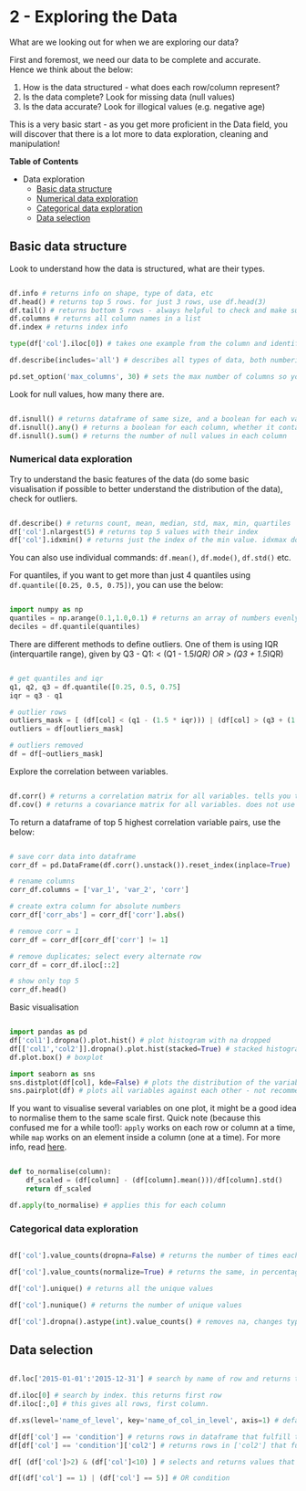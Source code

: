 
# 2 - Exploring the Data

What are we looking out for when we are exploring our data?

First and foremost, we need our data to be complete and accurate. <br>
Hence we think about the below:<br>
1) How is the data structured - what does each row/column represent?<br>
2) Is the data complete? Look for missing data (null values)<br>
3) Is the data accurate? Look for illogical values (e.g. negative age)<br>

This is a very basic start - as you get more proficient in the Data field, you will discover that there is a lot more to data exploration, cleaning and manipulation!


__Table of Contents__
 * Data exploration
    - [Basic data structure](#structure)
    - [Numerical data exploration](#numerical)
    - [Categorical data exploration](#categorical)
    - [Data selection](#selection)

<a id="structure"></a> 
## Basic data structure

Look to understand how the data is structured, what are their types.

```python

df.info # returns info on shape, type of data, etc
df.head() # returns top 5 rows. for just 3 rows, use df.head(3)
df.tail() # returns bottom 5 rows - always helpful to check and make sure you don't have a 'total' row below!
df.columns # returns all column names in a list
df.index # returns index info

type(df['col'].iloc[0]) # takes one example from the column and identifies type of object in the column

df.describe(includes='all') # describes all types of data, both numberical and categorical

pd.set_option('max_columns', 30) # sets the max number of columns so you can see all of them

```

Look for null values, how many there are.

```python

df.isnull() # returns dataframe of same size, and a boolean for each value whether it is null or not
df.isnull().any() # returns a boolean for each column, whether it contains any null values or not
df.isnull().sum() # returns the number of null values in each column

```

<a id="numerical"></a> 
### Numerical data exploration

Try to understand the basic features of the data (do some basic visualisation if possible to better understand the distribution of the data), check for outliers.

```python

df.describe() # returns count, mean, median, std, max, min, quartiles
df['col'].nlargest(5) # returns top 5 values with their index
df['col'].idxmin() # returns just the index of the min value. idxmax does same for max

```

You can also use individual commands: `df.mean()`, `df.mode()`, `df.std()` etc.

For quantiles, if you want to get more than just 4 quantiles using `df.quantile([0.25, 0.5, 0.75])`, you can use the below:

```python

import numpy as np
quantiles = np.arange(0.1,1.0,0.1) # returns an array of numbers evenly spaced at a distance of 0.1, from 0.1 to 1.0
deciles = df.quantile(quantiles)

```

There are different methods to define outliers. One of them is using IQR (interquartile range), given by Q3 - Q1: < (Q1 - 1.5*IQR) OR > (Q3 + 1.5*IQR) 

```python

# get quantiles and iqr
q1, q2, q3 = df.quantile([0.25, 0.5, 0.75]
iqr = q3 - q1

# outlier rows
outliers_mask = [ (df[col] < (q1 - (1.5 * iqr))) | (df[col] > (q3 + (1.5 * iqr))) ]
outliers = df[outliers_mask]

# outliers removed
df = df[~outliers_mask]

```

Explore the correlation between variables.

```python

df.corr() # returns a correlation matrix for all variables. tells you the degree to which the variables move together.
df.cov() # returns a covariance matrix for all variables. does not use one standard unit of measurement, hence only tells you whether the variables are negatively or positively correlated.

```

To return a dataframe of top 5 highest correlation variable pairs, use the below:

```python

# save corr data into dataframe
corr_df = pd.DataFrame(df.corr().unstack()).reset_index(inplace=True)

# rename columns
corr_df.columns = ['var_1', 'var_2', 'corr']

# create extra column for absolute numbers
corr_df['corr_abs'] = corr_df['corr'].abs()

# remove corr = 1
corr_df = corr_df[corr_df['corr'] != 1]

# remove duplicates; select every alternate row
corr_df = corr_df.iloc[::2]

# show only top 5
corr_df.head()

```

Basic visualisation

```python

import pandas as pd
df['col1'].dropna().plot.hist() # plot histogram with na dropped
df[['col1','col2']].dropna().plot.hist(stacked=True) # stacked histogram to compare two variables
df.plot.box() # boxplot 

import seaborn as sns
sns.distplot(df[col], kde=False) # plots the distribution of the variable
sns.pairplot(df) # plots all variables against each other - not recommended if you have over 10 variables!

```

If you want to visualise several variables on one plot, it might be a good idea to normalise them to the same scale first. Quick note (because this confused me for a while too!): `apply` works on each row or column at a time, while `map` works on an element inside a column (one at a time). For more info, read [here](https://stackoverflow.com/questions/19798153/difference-between-map-applymap-and-apply-methods-in-pandas).

```python

def to_normalise(column):
    df_scaled = (df[column] - (df[column].mean()))/df[column].std()
    return df_scaled

df.apply(to_normalise) # applies this for each column

```

<a id="categorical"></a> 
### Categorical data exploration

```python

df['col'].value_counts(dropna=False) # returns the number of times each unique value occurs. for just top 5, use df['col'].value_counts().head()

df['col'].value_counts(normalize=True) # returns the same, in percentage

df['col'].unique() # returns all the unique values

df['col'].nunique() # returns the number of unique values

df['col'].dropna().astype(int).value_counts() # removes na, changes type from float to integers, and returns the counts.

```


<a id="selection"></a> 
## Data selection

```python

df.loc['2015-01-01':'2015-12-31'] # search by name of row and returns the corresponding rows. this example searches by datetime

df.iloc[0] # search by index. this returns first row
df.iloc[:,0] # this gives all rows, first column.

df.xs(level='name_of_level', key='name_of_col_in_level', axis=1) # default gets row in a multilevel dataframe. adding axis=1 takes column instead.

df[df['col'] == 'condition'] # returns rows in dataframe that fulfill the condition in 'col'
df[df['col'] == 'condition']['col2'] # returns rows in ['col2'] that fulfill the condition in 'col'

df[ (df['col']>2) & (df['col']<10) ] # selects and returns values that fulfill conditions - use & for multiple conditions and put () around each condition

df[(df['col'] == 1) | (df['col'] == 5)] # OR condition

```